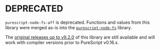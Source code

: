 # DEPRECATED

`purescript-node-fs-aff` is deprecated. Functions and values from this library were merged as-is into the [`purescript-node-fs`](https://github.com/purescript/purescript-node-fs) library.

The [original releases up to v9.2.0](https://github.com/purescript-deprecated/purescript-node-fs-aff/releases) of this library are still available and will work with compiler versions prior to PureScript v0.16.x.

